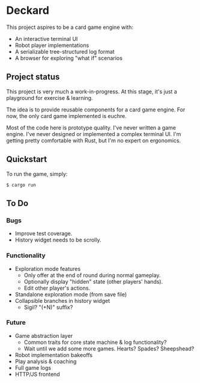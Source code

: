 # Deckard

This project aspires to be a card game engine with:

- An interactive terminal UI
- Robot player implementations
- A serializable tree-structured log format
- A browser for exploring "what if" scenarios

## Project status

This project is very much a work-in-progress.
At this stage, it's just a playground for exercise & learning.

The idea is to provide reusable components for a card game engine.
For now, the only card game implemented is euchre.

Most of the code here is prototype quality.
I've never written a game engine.
I've never designed or implemented a complex terminal UI.
I'm getting pretty comfortable with Rust, but I'm no expert on ergonomics.

## Quickstart

To run the game, simply:

```console
$ cargo run
```

## To Do

### Bugs

- Improve test coverage.
- History widget needs to be scrolly.

### Functionality

- Exploration mode features
  - Only offer at the end of round during normal gameplay.
  - Optionally display "hidden" state (other players' hands).
  - Edit other player's actions.
- Standalone exploration mode (from save file)
- Collapsible branches in history widget
  - Sigil? "(+N)" suffix?

### Future

- Game abstraction layer
  - Common traits for core state machine & log functionality?
  - Wait until we add some more games. Hearts? Spades? Sheepshead?
- Robot implementation bakeoffs
- Play analysis & coaching
- Full game logs
- HTTP/JS frontend
